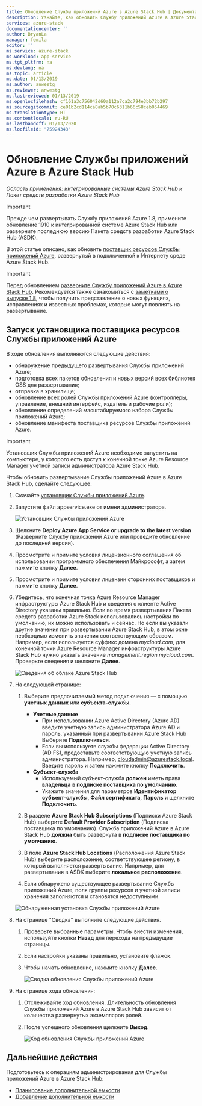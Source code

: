```yaml
---
title: Обновление Службы приложений Azure в Azure Stack Hub | Документация Майкрософт
description: Узнайте, как обновить Службу приложений Azure в Azure Stack Hub.
services: azure-stack
documentationcenter: ''
author: BryanLa
manager: femila
editor: ''
ms.service: azure-stack
ms.workload: app-service
ms.tgt_pltfrm: na
ms.devlang: na
ms.topic: article
ms.date: 01/13/2019
ms.author: anwestg
ms.reviewer: anwestg
ms.lastreviewed: 01/13/2019
ms.openlocfilehash: cf161a3c756042d60a112a7ca2c794e3bb72b297
ms.sourcegitcommit: ce01b2cd114ca8ab5b70c6311b66c58ceb054469
ms.translationtype: HT
ms.contentlocale: ru-RU
ms.lasthandoff: 01/13/2020
ms.locfileid: "75924343"
---
```

# <a name="update-azure-app-service-on-azure-stack-hub"></a>Обновление Службы приложений Azure в Azure Stack Hub

*Область применения: интегрированные системы Azure Stack Hub и Пакет средств разработки Azure Stack Hub*

> [!IMPORTANT]
> Прежде чем развертывать Службу приложений Azure 1.8, примените обновление 1910 к интегрированной системе Azure Stack Hub или разверните последнюю версию Пакета средств разработки Azure Stack Hub (ASDK).

В этой статье описано, как обновить [поставщик ресурсов Службы приложений Azure](azure-stack-app-service-overview.md), развернутый в подключенной к Интернету среде Azure Stack Hub.

> [!IMPORTANT]
> Перед обновлением [разверните Службу приложений Azure в Azure Stack Hub](azure-stack-app-service-deploy.md). Рекомендуется также ознакомиться с [заметками о выпуске 1.8](azure-stack-app-service-release-notes-update-eight.md), чтобы получить представление о новых функциях, исправлениях и известных проблемах, которые могут повлиять на развертывание.

## <a name="run-the-azure-app-service-resource-provider-installer"></a>Запуск установщика поставщика ресурсов Службы приложений Azure

В ходе обновления выполняются следующие действия:

* обнаружение предыдущего развертывания Службы приложений Azure;
* подготовка всех пакетов обновления и новых версий всех библиотек OSS для развертывания;
* отправка в хранилище;
* обновление всех ролей Службы приложений Azure (контроллеры, управление, внешний интерфейс, издатель и рабочие роли);
* обновление определений масштабируемого набора Службы приложений Azure;
* обновление манифеста поставщика ресурсов Службы приложений Azure.

> [!IMPORTANT]
> Установщик Службы приложений Azure необходимо запустить на компьютере, у которого есть доступ к конечной точке Azure Resource Manager учетной записи администратора Azure Stack Hub.

Чтобы обновить развертывание Службы приложений Azure в Azure Stack Hub, сделайте следующее:

1. Скачайте [установщик Службы приложений Azure](https://aka.ms/appsvcupdate8installer).

2. Запустите файл appservice.exe от имени администратора.

    ![Установщик Службы приложений Azure][1]

3. Щелкните **Deploy Azure App Service or upgrade to the latest version** (Разверните Службу приложений Azure или проведите обновление до последней версии).

4. Просмотрите и примите условия лицензионного соглашения об использовании программного обеспечения Майкрософт, а затем нажмите кнопку **Далее**.

5. Просмотрите и примите условия лицензии сторонних поставщиков и нажмите кнопку **Далее**.

6. Убедитесь, что конечная точка Azure Resource Manager инфраструктуры Azure Stack Hub и сведения о клиенте Active Directory указаны правильно. Если во время развертывания Пакета средств разработки Azure Stack использовались настройки по умолчанию, их можно использовать и сейчас. Но если вы указали другие значения при развертывании Azure Stack Hub, в этом окне необходимо изменить значения соответствующим образом. Например, если используется суффикс домена *mycloud.com*, для конечной точки Azure Resource Manager инфраструктуры Azure Stack Hub нужно указать значение *management.region.mycloud.com*. Проверьте сведения и щелкните **Далее**.

    ![Сведения об облаке Azure Stack Hub][2]

7. На следующей странице:

    1. Выберите предпочитаемый метод подключения — с помощью **учетных данных** или **субъекта-службы**.
        - **Учетные данные**
            - При использовании Azure Active Directory (Azure AD) введите учетную запись администратора Azure AD и пароль, указанный при развертывании Azure Stack Hub Выберите **Подключиться**.
            - Если вы используете службы федерации Active Directory (AD FS), предоставьте соответствующую учетную запись администратора. Например, cloudadmin@azurestack.local. Введите пароль и затем нажмите кнопку **Подключить**.
        - **Субъект-служба**
            - Используемый субъект-служба **должен** иметь права **владельца** в **подписке поставщика по умолчанию**.
            - Укажите значения для параметров **Идентификатор субъект-службы**, **Файл сертификата**, **Пароль** и щелкните **Подключить**.

    1. В разделе **Azure Stack Hub Subscriptions** (Подписки Azure Stack Hub) выберите **Default Provider Subscription** (Подписка поставщика по умолчанию).    Служба приложений Azure в Azure Stack Hub **должна** быть развернута в **подписке поставщика по умолчанию**.

    1. В поле **Azure Stack Hub Locations** (Расположения Azure Stack Hub) выберите расположение, соответствующее региону, в который выполняется развертывание. Например, для развертывания в ASDK выберите **локальное расположение**.

    1. Если обнаружено существующее развертывание Службы приложений Azure, поля группы ресурсов и учетной записи хранения заполняются и становятся недоступными.

      ![Обнаруженная установка Службы приложений Azure][3]

8. На странице "Сводка" выполните следующие действия.
   1. Проверьте выбранные параметры. Чтобы внести изменения, используйте кнопки **Назад** для перехода на предыдущие страницы.
   2. Если настройки указаны правильно, установите флажок.
   3. Чтобы начать обновление, нажмите кнопку **Далее**.

       ![Сводка обновления Службы приложений Azure][4]

9. На странице хода обновления:
    1. Отслеживайте ход обновления. Длительность обновления Службы приложений Azure в Azure Stack Hub зависит от количества развернутых экземпляров ролей.
    2. После успешного обновления щелкните **Выход**.

        ![Ход обновления Службы приложений Azure][5]

<!--Image references-->
[1]: ./media/azure-stack-app-service-update/app-service-exe.png
[2]: ./media/azure-stack-app-service-update/app-service-azure-resource-manager-endpoints.png
[3]: ./media/azure-stack-app-service-update/app-service-installation-detected.png
[4]: ./media/azure-stack-app-service-update/app-service-upgrade-summary.png
[5]: ./media/azure-stack-app-service-update/app-service-upgrade-complete.png

## <a name="next-steps"></a>Дальнейшие действия

Подготовьтесь к операциям администрирования для Службы приложений Azure в Azure Stack Hub:

* [Планирование дополнительной емкости](azure-stack-app-service-capacity-planning.md)
* [Добавление дополнительной емкости](azure-stack-app-service-add-worker-roles.md)
